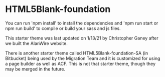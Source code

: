 # HTML5Blank-foundation

You can run 'npm install' to install the dependencies and 'npm run start or npm run build' to compile or build your sass and js files.

This starter theme was last updated on 1/13/21 by Christopher Ganey after we built the AlanWire website.

There is another starter theme called HTML5Blank-foundation-SA (in Bitbucket) being used by the Migration Team and it is customized for using a page builder as well as ACF. This is not that starter theme, though they may be merged in the future.